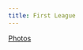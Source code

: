 ```yaml
---
title: First League
---
```


[Photos](https://picasaweb.google.com/102650998143374989742/VolleyballLeagueJuly2007)
